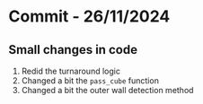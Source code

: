 # Commit - 26/11/2024

## Small changes in code

1. Redid the turnaround logic
2. Changed a bit the ```pass_cube``` function
3. Changed a bit the outer wall detection method